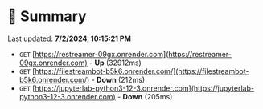 # 📖 Summary
Last updated: **7/2/2024, 10:15:21 PM**

- `GET` [https://restreamer-09gx.onrender.com](https://restreamer-09gx.onrender.com) - **Up** (32912ms)
- `GET` [https://filestreambot-b5k6.onrender.com/](https://filestreambot-b5k6.onrender.com/) - **Down** (212ms)
- `GET` [https://jupyterlab-python3-12-3.onrender.com](https://jupyterlab-python3-12-3.onrender.com) - **Down** (205ms)
